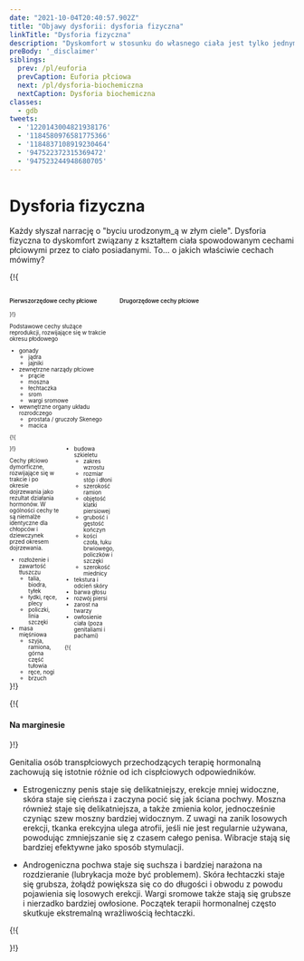 ```yaml
---
date: "2021-10-04T20:40:57.902Z"
title: "Objawy dysforii: dysforia fizyczna"
linkTitle: "Dysforia fizyczna"
description: "Dyskomfort w stosunku do własnego ciała jest tylko jednym z licznych objawów dysforii."
preBody: '_disclaimer'
siblings:
  prev: /pl/euforia
  prevCaption: Euforia płciowa
  next: /pl/dysforia-biochemiczna
  nextCaption: Dysforia biochemiczna
classes:
  - gdb
tweets:
  - '1220143004821938176'
  - '1184580976581775366'
  - '1184837108919230464'
  - '947522372315369472'
  - '947523244948680705'
---
```


# Dysforia fizyczna

Każdy słyszał narrację o "byciu urodzonym_ą w złym ciele". Dysforia fizyczna to dyskomfort związany z kształtem ciała spowodowanym cechami płciowymi przez to ciało posiadanymi. To... o jakich właściwie cechach mówimy?

{!{
<style>

.fact-grid h4 { font-weight: 600;grid-row: 1; }

.fact-grid li {break-inside: avoid;}

@media (min-width: 500px) {
  .fact-grid {
    display: grid;
    grid-template-columns: 1fr 2fr;
    grid-template-rows: min-content 1fr;
    grid-column-gap: 1em;
    font-size: 0.7em;
  }

  .fact-grid .two-col { column-count: 2; }
}

</style>
<div class="fact-grid ">
  <h4>Pierwszorzędowe cechy płciowe</h4>
  <div>
}!}

Podstawowe cechy służące reprodukcji, rozwijające się w trakcie okresu płodowego

- gonady
  - jądra
  - jajniki
- zewnętrzne narządy płciowe
  - prącie
  - moszna
  - łechtaczka
  - srom
  - wargi sromowe
- wewnętrzne organy układu rozrodczego
  - prostata / gruczoły Skenego
  - macica


{!{ </div>  <h4>Drugorzędowe cechy płciowe</h4>
<div class="two-col"> }!}

Cechy płciowo dymorficzne, rozwijające się w trakcie i po okresie dojrzewania jako rezultat działania hormonów. W ogólności cechy te są niemalże identyczne dla chłopców i dziewczynek przed okresem dojrzewania.

- rozłożenie i zawartość tłuszczu
  - talia, biodra, tyłek
  - łydki, ręce, plecy
  - policzki, linia szczęki
- masa mięśniowa
  - szyja, ramiona, górna część tułowia
  - ręce, nogi
  - brzuch
- budowa szkieletu
  - zakres wzrostu
  - rozmiar stóp i dłoni
  - szerokość ramion
  - objętość klatki piersiowej
  - grubość i gęstość kończyn
  - kości czoła, łuku brwiowego, policzków i szczęki
  - szerokość miednicy
- tekstura i odcień skóry
- barwa głosu
- rozwój piersi
- zarost na twarzy
- owłosienie ciała (poza genitaliami i pachami)


{!{ </div></div> }!}

{!{ <div class="gutter"><div class="card"><div class="card-body"><h4 class="card-title">Na marginesie</h4> }!}

Genitalia osób transpłciowych przechodzących terapię hormonalną zachowują się istotnie różnie od ich cispłciowych odpowiedników.

- Estrogeniczny penis staje się delikatniejszy, erekcje mniej widoczne, skóra staje się cieńsza i zaczyna pocić się jak ściana pochwy. Moszna również staje się delikatniejsza, a także zmienia kolor, jednocześnie czyniąc szew moszny bardziej widocznym. Z uwagi na zanik losowych erekcji, tkanka erekcyjna ulega atrofii, jeśli nie jest regularnie używana, powodując zmniejszanie się z czasem całego penisa. Wibracje stają się bardziej efektywne jako sposób stymulacji.

- Androgeniczna pochwa staje się suchsza i bardziej narażona na rozdzieranie (lubrykacja może być problemem). Skóra łechtaczki staje się grubsza, żołądź powiększa się co do długości i obwodu z powodu pojawienia się losowych erekcji. Wargi sromowe także stają się grubsze i nierzadko bardziej owłosione. Początek terapii hormonalnej często skutkuje ekstremalną wrażliwością łechtaczki.

{!{ </div></div></div> }!}

